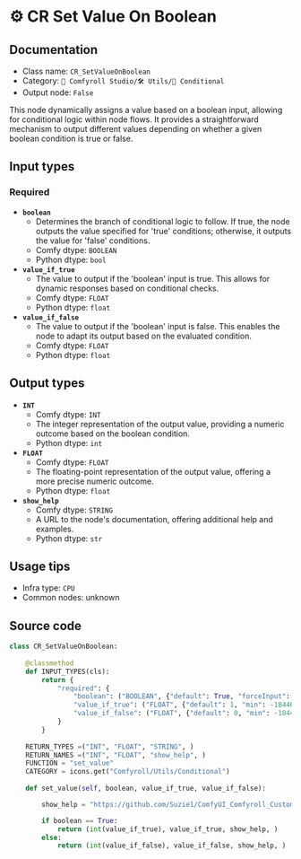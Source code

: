 # ⚙️ CR Set Value On Boolean
## Documentation
- Class name: `CR_SetValueOnBoolean`
- Category: `🧩 Comfyroll Studio/🛠️ Utils/🔀 Conditional`
- Output node: `False`

This node dynamically assigns a value based on a boolean input, allowing for conditional logic within node flows. It provides a straightforward mechanism to output different values depending on whether a given boolean condition is true or false.
## Input types
### Required
- **`boolean`**
    - Determines the branch of conditional logic to follow. If true, the node outputs the value specified for 'true' conditions; otherwise, it outputs the value for 'false' conditions.
    - Comfy dtype: `BOOLEAN`
    - Python dtype: `bool`
- **`value_if_true`**
    - The value to output if the 'boolean' input is true. This allows for dynamic responses based on conditional checks.
    - Comfy dtype: `FLOAT`
    - Python dtype: `float`
- **`value_if_false`**
    - The value to output if the 'boolean' input is false. This enables the node to adapt its output based on the evaluated condition.
    - Comfy dtype: `FLOAT`
    - Python dtype: `float`
## Output types
- **`INT`**
    - Comfy dtype: `INT`
    - The integer representation of the output value, providing a numeric outcome based on the boolean condition.
    - Python dtype: `int`
- **`FLOAT`**
    - Comfy dtype: `FLOAT`
    - The floating-point representation of the output value, offering a more precise numeric outcome.
    - Python dtype: `float`
- **`show_help`**
    - Comfy dtype: `STRING`
    - A URL to the node's documentation, offering additional help and examples.
    - Python dtype: `str`
## Usage tips
- Infra type: `CPU`
- Common nodes: unknown


## Source code
```python
class CR_SetValueOnBoolean:
       
    @classmethod
    def INPUT_TYPES(cls):
        return {
            "required": {
                "boolean": ("BOOLEAN", {"default": True, "forceInput": True}),
                "value_if_true": ("FLOAT", {"default": 1, "min": -18446744073709551615, "max": 18446744073709551615}),   
                "value_if_false": ("FLOAT", {"default": 0, "min": -18446744073709551615, "max": 18446744073709551615}),   
            }
        }
    
    RETURN_TYPES =("INT", "FLOAT", "STRING", )
    RETURN_NAMES =("INT", "FLOAT", "show_help", )
    FUNCTION = "set_value"    
    CATEGORY = icons.get("Comfyroll/Utils/Conditional")
    
    def set_value(self, boolean, value_if_true, value_if_false):

        show_help = "https://github.com/Suzie1/ComfyUI_Comfyroll_CustomNodes/wiki/Other-Nodes#cr-set-value-on-boolean"

        if boolean == True:
            return (int(value_if_true), value_if_true, show_help, )   
        else:
            return (int(value_if_false), value_if_false, show_help, )

```
